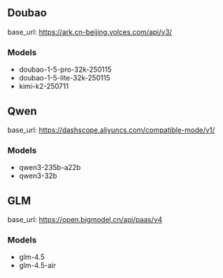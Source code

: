 
## Doubao

base_url: https://ark.cn-beijing.volces.com/api/v3/ 

### Models

- doubao-1-5-pro-32k-250115
- doubao-1-5-lite-32k-250115
- kimi-k2-250711

## Qwen

base_url: https://dashscope.aliyuncs.com/compatible-mode/v1/

### Models 

- qwen3-235b-a22b
- qwen3-32b

## GLM

base_url: https://open.bigmodel.cn/api/paas/v4

### Models 

- glm-4.5
- glm-4.5-air
